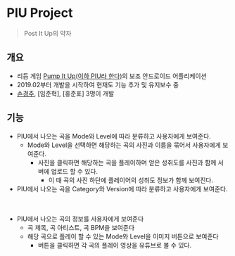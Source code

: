 # PIU Project

> Post It Up의 약자

## 개요
* 리듬 게임 [Pump It Up(이하 PIU라 한다)](http://www.piugame.com/piu.xx/)의 보조 안드로이드 어플리케이션
* 2019.02부터 개발을 시작하여 현재도 기능 추가 및 유지보수 중
* [손경주](https://sohn0356-git.github.io), [임준혁], [홍준표] 3명이 개발


## 기능
* PIU에서 나오는 곡을 Mode와 Level에 따라 분류하고 사용자에게 보여준다.
	* Mode와 Level을 선택하면 해당하는 곡의 사진과 이름을 묶어서 사용자에게 보여준다.
		* 사진을 클릭하면 해당하는 곡을 플레이하며 얻은 성취도를 사진과 함께 서버에 업로드 할 수 있다.
			* 이 때 곡의 사진 하단에 플레이어의 성취도 정보가 함께 보여진다.
　
* PIU에서 나오는 곡을 Category와 Version에 따라 분류하고 사용자에게 보여준다.

　
* PIU에서 나오는 곡의 정보를 사용자에게 보여준다
	* 곡 제목, 곡 아티스트, 곡 BPM을 보여준다
	* 해당 곡으로 플레이 할 수 있는 Mode와 Level을 이미지 버튼으로 보여준다
		* 버튼을 클릭하면 각 곡의 플레이 영상을 유튜브로 볼 수 있다.

